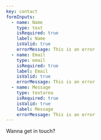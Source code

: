 ```yaml
---
key: contact
formInputs:
  - name: Name
    type: text
    isRequired: true
    label: Name
    isValid: true
    errorMessage: This is an error
  - name: Email
    type: email
    isRequired: true
    label: Email
    isValid: true
    errorMessage: This is an error
  - name: Message
    type: textarea
    isRequired: true
    isValid: true
    label: Message
    errorMessage: This is an error
---
```

Wanna get in touch?